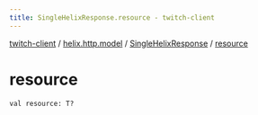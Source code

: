 ```yaml
---
title: SingleHelixResponse.resource - twitch-client
---
```


[twitch-client](../../index.html) / [helix.http.model](../index.html) / [SingleHelixResponse](index.html) / [resource](./resource.html)

# resource

`val resource: T?`